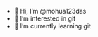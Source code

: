 - 👋 Hi, I’m @mohua123das
- 👀 I’m interested in git
- 🌱 I’m currently learning git

<!---
mohua123das/mohua123das is a ✨ special ✨ repository because its `README.md` (this file) appears on your GitHub profile.
You can click the Preview link to take a look at your changes.
--->
